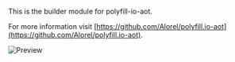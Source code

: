 This is the builder module for polyfill-io-aot.

For more information visit [https://github.com/Alorel/polyfill.io-aot](https://github.com/Alorel/polyfill.io-aot).

![Preview](https://cdn.rawgit.com/Alorel/polyfill.io-aot/fe6db4d188c8e4206571889bb0066ac74e28605d/assets/preview.gif)